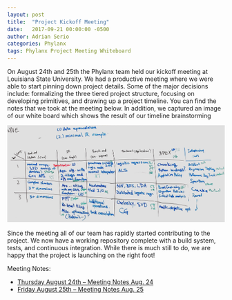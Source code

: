 ```yaml
---
layout: post
title:  "Project Kickoff Meeting"
date:   2017-09-21 00:00:00 -0500
author: Adrian Serio
categories: Phylanx
tags: Phylanx Project Meeting Whiteboard
---
```

On August 24th and 25th the Phylanx team held our kickoff meeting at Louisiana State University. We had a productive meeting where we were able to start pinning down project details. Some of the major decisions include: formalizing the three tiered project structure, focusing on developing primitives,  and drawing up a project timeline. You can find the notes that we took at the meeting below. In addition, we captured an image of our white board which shows the result of our timeline brainstorming

[![Phylanx Project Timeline](/assets/project_timeline_08.25.17_pl2.jpg)](/assets/project_timeline_08.25.17_pl2.jpg)

Since the meeting all of our team has rapidly started contributing to the project. We now have a working repository complete with a build system, tests, and continuous integration. While there is much still to do, we are happy that the project is launching on the right foot!

Meeting Notes:

* [Thursday August 24th – Meeting Notes Aug. 24](/assets/phylanx_kickoff_meeting_08.24.17.pdf)
* [Friday August 25th – Meeting Notes Aug. 25](/assets/phylanx_kickoff_meeting_08.25.17.pdf)
